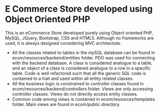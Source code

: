 
<strong><h1>E Commerce Store developed using Object Oriented PHP</h1></strong>

<p>This is an eCommerce Store developed purely using Object oriented PHP, MySQL, JQuery, Bootstrap, CSS and HTML5.
Although no frameworks are used, it is always designed considering MVC architectute.</p>

<ul>
    <li>
        All the classes related to tables in the mySQL database can be found in ecom/resources/backend/entities folder. 
        PDO was used for connecting with the backend database. 
        A class is considered analogue to a table, and an object of a class is considered analogue to a row in a specific table. 
        Code is well refactored such that all the generic SQL code is contained to a trait and used within all entity related classes. 
    </li>
    <li>
        All the business logic is constrained to controller classes found in ecom/resources/backend/controllers folder.
        Views are only accessing controller classes. Views do not directly access entity classes. 
    </li>
    <li>
        Common code among views is contained in ecom/resources/templates folder. 
        Main views are found in ecom/public directory.
    </li>
</ul>
